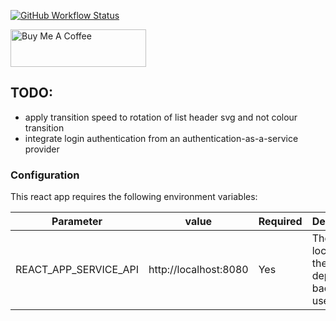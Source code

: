 [![GitHub Workflow Status](https://img.shields.io/github/workflow/status/anzbrown/dashboard-menu-client/Node.js%20CI)](https://github.com/anzbrown/dashboard-menu-client/actions?query=workflow%3A%22Node.js+CI%22)

<a href="https://www.buymeacoffee.com/adambrown" target="_blank"><img src="https://cdn.buymeacoffee.com/buttons/v2/default-violet.png" alt="Buy Me A Coffee" style="height: 60px !important;width: 217px !important;" ></a>

## TODO:

* apply transition speed to rotation of list header svg and not colour transition 
* integrate login authentication from an authentication-as-a-service provider

### Configuration
This react app requires the following environment variables:

| Parameter    	        | value 	            | Required 	| Description |
|-----------------------|-----------------------|-----------|---------------|
| REACT_APP_SERVICE_API | http://localhost:8080 | Yes       | The location of the deployed backend to use. |
